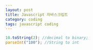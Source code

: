 ```yaml
---
layout: post
title: Javascript 자바스크립트
category: coding
tags: javascript coding
---
```


```javascript
10.toString(2); //decimal to binary;
parseInt("100"); //String to int
```